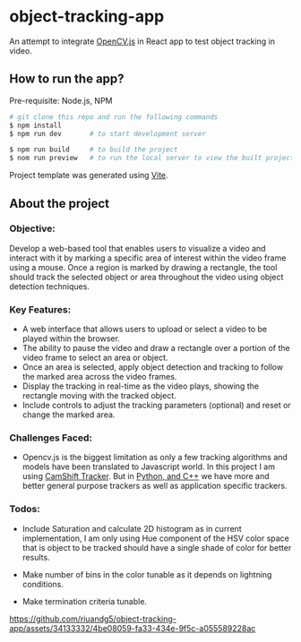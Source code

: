 # object-tracking-app

An attempt to integrate [OpenCV.js](https://docs.opencv.org/4.x/d5/d10/tutorial_js_root.html) in React app to test object tracking in video.

## How to run the app?

Pre-requisite: Node.js, NPM

```sh
# git clone this repo and run the following commands
$ npm install
$ npm run dev       # to start development server

$ npm run build     # to build the project
$ nom run preview   # to run the local server to view the built project
```

Project template was generated using [Vite](https://vitejs.dev/).

## About the project

### Objective:

Develop a web-based tool that enables users to visualize a video and interact with it by marking a specific area of interest within the video frame using a mouse. Once a region is marked by drawing a rectangle, the tool should track the selected object or area throughout the video using object detection techniques.

### Key Features:

-   A web interface that allows users to upload or select a video to be played within the browser.
-   The ability to pause the video and draw a rectangle over a portion of the video frame to select an area or object.
-   Once an area is selected, apply object detection and tracking to follow the marked area across the video frames.
-   Display the tracking in real-time as the video plays, showing the rectangle moving with the tracked object.
-   Include controls to adjust the tracking parameters (optional) and reset or change the marked area.

### Challenges Faced:

-   Opencv.js is the biggest limitation as only a few tracking algorithms and models have been translated to Javascript world. In this project I am using [CamShift Tracker](https://docs.opencv.org/4.x/df/def/tutorial_js_meanshift.html). But in [Python, and C++](https://docs.opencv.org/3.4/d2/d0a/tutorial_introduction_to_tracker.html) we have more and better general purpose trackers as well as application specific trackers.

### Todos:

-   Include Saturation and calculate 2D histogram as in current implementation, I am only using Hue component of the HSV color space that is object to be tracked should have a single shade of color for better results.

-   Make number of bins in the color tunable as it depends on lightning conditions.
-   Make termination criteria tunable.

https://github.com/riuandg5/object-tracking-app/assets/34133332/4be08059-fa33-434e-9f5c-a055589228ac
